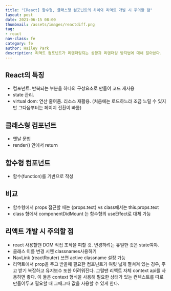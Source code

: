 ```yaml
---
title: "[React] 함수형, 클래스형 컴포넌트의 차이와 리액트 개발 시 주의할 점"
layout: post
date: 2021-06-15 08:00
thumbnail: /assets/images/reactdiff.png
tag:
- react
nav-class: fe
category: fe
author: Hailey Park
description: 리액트 컴포넌트가 리렌더링되는 상황과 리렌더링 방지법에 대해 알아본다.
---
```


## React의 특징

- 컴포넌트. 반복되는 부분을 하나의 구성요소로 만들어 코드 재사용
- state 관리. 
- virtual dom: 연산 줄여줌. 리소스 재활용. (처음에는 로드하느라 조금 느릴 수 있지만 그다음부터는 페이지 전환이 빠름)


## 클래스형 컴포넌트

- 옛날 문법
- render() 안에서 return 

## 함수형 컴포넌트

- 함수(function)를 기반으로 작성

## 비교

- 함수형에서 props 접근할 때는 {props.text} vs class에서는 this.props.text
- class 형에서 componentDidMount 는 함수형의 useEffect로 대체 가능

## 리액트 개발 시 주의할 점

- react 사용할땐 DOM 직접 조작을 피할 것. 변경하려는 유일한 것은 state여야. 
- 클래스 이름 변경 시엔 classnames사용하기
- NavLink (reactRouter) 쓰면 active classname 설정 가능
- 리액트에서 prop을 주고 받을때 필요한 컴포넌트가 여럿 넓게 펼쳐져 있는 경우, 주고 받기 복잡하고 유지보수 또한 어려워진다. 그럴땐 리액트 자체 context api를 사용하면 좋다. 이 둘은 context 형식을 사용해 필요한 상태가 있는 컨텍스트를 따로 만들어두고 필요할 때 그때그때 값을 사용할 수 있게 한다.
